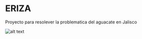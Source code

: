 # ERIZA
 Proyecto para resolever la problematica del aguacate en Jalisco


![alt text](https://media.discordapp.net/attachments/611342933341503488/775969622175383582/Screenshot_20201111-002534_ERIZA.jpg?width=231&height=501)
